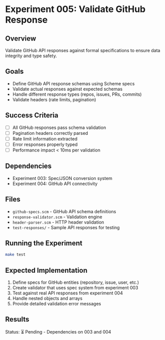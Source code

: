 # Experiment 005: Validate GitHub Response

## Overview
Validate GitHub API responses against formal specifications to ensure data integrity and type safety.

## Goals
- Define GitHub API response schemas using Scheme specs
- Validate actual responses against expected schemas
- Handle different response types (repos, issues, PRs, commits)
- Validate headers (rate limits, pagination)

## Success Criteria
- [ ] All GitHub responses pass schema validation
- [ ] Pagination headers correctly parsed
- [ ] Rate limit information extracted
- [ ] Error responses properly typed
- [ ] Performance impact < 10ms per validation

## Dependencies
- Experiment 003: Spec/JSON conversion system
- Experiment 004: GitHub API connectivity

## Files
- `github-specs.scm` - GitHub API schema definitions
- `response-validator.scm` - Validation engine
- `header-parser.scm` - HTTP header validation
- `test-responses/` - Sample API responses for testing

## Running the Experiment
```bash
make test
```

## Expected Implementation
1. Define specs for GitHub entities (repository, issue, user, etc.)
2. Create validator that uses spec system from experiment 003
3. Test against real API responses from experiment 004
4. Handle nested objects and arrays
5. Provide detailed validation error messages

## Results
Status: ⏳ Pending - Dependencies on 003 and 004